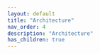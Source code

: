 ```yaml
---
layout: default
title: "Architecture"
nav_order: 4
description: "Architecture"
has_children: true
---
```

